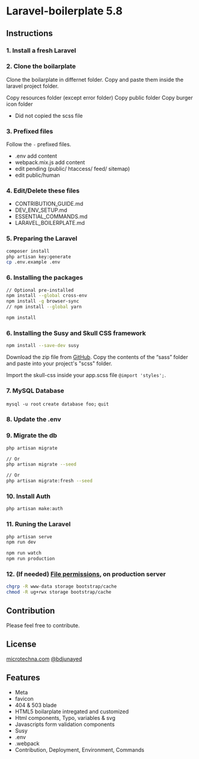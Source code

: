 # Laravel-boilerplate 5.8

## Instructions

### 1. Install a fresh Laravel

### 2. Clone the boilarplate

Clone the boilarplate in differnet folder. Copy and paste them inside the laravel project folder.

Copy resources folder (except error folder)
Copy public folder
Copy burger icon folder
* Did not copied the scss file

### 3. Prefixed files

Follow the `-` prefixed files.
* .env add content
* webpack.mix.js add content
* edit pending (public/ htaccess/ feed/ sitemap)
* edit public/human

### 4. Edit/Delete these files

+ CONTRIBUTION_GUIDE.md
+ DEV_ENV_SETUP.md
+ ESSENTIAL_COMMANDS.md
+ LARAVEL_BOILERPLATE.md

### 5. Preparing the Laravel

```bash
composer install
php artisan key:generate
cp .env.example .env
```

### 6. Installing the packages

```bash
// Optional pre-installed
npm install --global cross-env
npm install -g browser-sync
// npm install --global yarn

npm install
```

### 6. Installing the Susy and Skull CSS framework

```bash
npm install --save-dev susy
```

Download the zip file from [GitHub](https://github.com/bdjunayed/skull-css). Copy the contents of the “sass” folder and paste into your project's "scss" folder.

Import the skull-css inside your app.scss file `@import 'styles';`.

### 7. MySQL Database

`mysql -u root`
`create database foo;`
`quit`

### 8. Update the .env

### 9. Migrate the db

```bash
php artisan migrate

// Or
php artisan migrate --seed

// Or
php artisan migrate:fresh --seed
```

### 10. Install Auth

``` bash
php artisan make:auth
```

### 11. Runing the Laravel

``` bash
php artisan serve
npm run dev

npm run watch
npm run production
```

### 12. (If needed) [File permissions](https://laracasts.com/discuss/channels/general-discussion/), on production server

```bash
chgrp -R www-data storage bootstrap/cache
chmod -R ug+rwx storage bootstrap/cache
```

## Contribution

Please feel free to contribute.

## License

[microtechna.com](http:/microtechna.com)
[@bdjunayed](https://twitter.com/bdjunayed)

## Features

+ Meta
+ favicon
+ 404 & 503 blade
+ HTML5 boilarplate intregated and customized
+ Html components, Typo, variables & svg
+ Javascripts form validation components
+ Susy
+ .env
+ .webpack
+ Contribution, Deployment, Environment, Commands